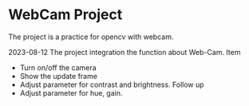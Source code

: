 # WebCam Project
The project is a practice for opencv with webcam.

2023-08-12
The project integration the function about Web-Cam. 
Item 
  -  Turn on/off the camera
  -  Show the update frame
  -  Adjust parameter for contrast and brightness.
Follow up
  - Adjust parameter for hue, gain. 
